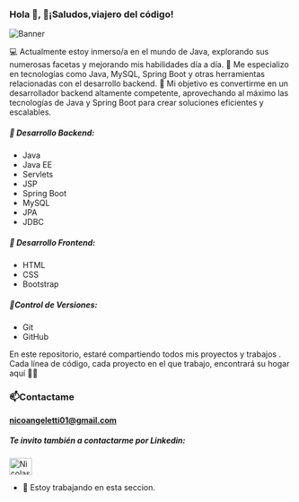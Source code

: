 ### Hola 👋,  🚀¡Saludos,viajero del código! 

![Banner](https://i.ibb.co/LPxg5k7/Negro-Tecnolog-a-Banner-de-Linked-In-1.png)



💻 Actualmente estoy inmerso/a en el mundo de Java, explorando sus numerosas facetas y mejorando mis habilidades día a día.
🚀 Me especializo en tecnologías como Java, MySQL, Spring Boot y otras herramientas relacionadas con el desarrollo backend.
🎯 Mi objetivo es convertirme en un desarrollador backend altamente competente, aprovechando al máximo las tecnologías de Java y Spring Boot para crear soluciones eficientes y escalables.


##### 🧠 Desarrollo Backend: 
- Java 
- Java EE 
- Servlets 
- JSP 
- Spring Boot 
- MySQL 
- JPA
- JDBC

##### 🎨 Desarrollo Frontend:
- HTML
- CSS
- Bootstrap


##### 📝Control de Versiones:
- Git
- GitHub

En este repositorio, estaré compartiendo todos mis proyectos y trabajos . Cada línea de código, cada proyecto en el que trabajo, encontrará su hogar aquí 🏡🔨 

###  📫Contactame
**nicoangeletti01@gmail.com**
##### Te invito también a contactarme por Linkedin:
<a href="https://www.linkedin.com/in/nicolas-angeletti/" target="blank"><img align="center" src="https://raw.githubusercontent.com/rahuldkjain/github-profile-readme-generator/master/src/images/icons/Social/linked-in-alt.svg" alt="NicolasAngeletti" height="30" width="40" /></a>
</p>




- 🔭 Estoy trabajando en esta seccion.





